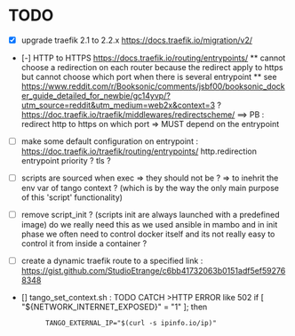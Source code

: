 #  TODO 

* [X] upgrade traefik 2.1 to 2.2.x https://docs.traefik.io/migration/v2/
* [-] HTTP to HTTPS https://docs.traefik.io/routing/entrypoints/ 
    ** cannot choose a redirection on each router because the redirect apply to https but cannot choose which port when there is several entrypoint
        ** see https://www.reddit.com/r/Booksonic/comments/jsbf00/booksonic_docker_guide_detailed_for_newbie/gc14yvp/?utm_source=reddit&utm_medium=web2x&context=3 ? https://doc.traefik.io/traefik/middlewares/redirectscheme/ ==> PB : redirect http to https on which port => MUST depend on the entrypoint

* [ ] make some default configuration on entrypoint : https://doc.traefik.io/traefik/routing/entrypoints/
        http.redirection entrypoint priority ?
        tls ?

* [ ] scripts are sourced when exec => they should not be ? => to inehrit the env var of tango context ? (which is by the way the only main purpose of this 'script' functionality)

* [ ] remove script_init ? (scripts init are always launched with a predefined image) do we really need this as we used ansible in mambo and in init phase we often need to control docker itself and its not really easy to control it from inside a container ?

* [ ] create a dynamic traefik route to a specified link : https://gist.github.com/StudioEtrange/c6bb41732063b0151adf5ef592768348

* [] tango_set_context.sh : TODO CATCH >HTTP ERROR like 502
		if [ "${NETWORK_INTERNET_EXPOSED}" = "1" ]; then

			TANGO_EXTERNAL_IP="$(curl -s ipinfo.io/ip)"